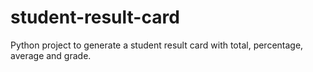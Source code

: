 # student-result-card
Python project to generate a student result card with total, percentage, average and grade.

